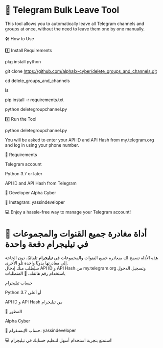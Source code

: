 # 🛑 Telegram Bulk Leave Tool

This tool allows you to automatically leave all Telegram channels and groups at once, without the need to leave them one by one manually.


🛠️ How to Use

1️⃣ Install Requirements

pkg install python


git clone https://github.com/alpha1x-cyber/delete_groups_and_channels.git


cd delete_groups_and_channels

ls


pip install -r requirements.txt


 python deletegroupchannel.py

 
2️⃣ Run the Tool

python deletegroupchannel.py


You will be asked to enter your API ID and API Hash from my.telegram.org and log in using your phone number.

📜 Requirements

Telegram account

Python 3.7 or later

API ID and API Hash from Telegram


🚀 Developer
Alpha Cyber

🔗 Instagram: yassindeveloper

💻 Enjoy a hassle-free way to manage your Telegram account!
# 🛑 أداة مغادرة جميع القنوات والمجموعات في تيليجرام دفعة واحدة  
هذه الأداة تسمح لك بمغادرة جميع القنوات والمجموعات في **تيليجرام** تلقائيًا، دون الحاجة إلى مغادرتها يدويًا واحدة تلو الأخرى.  
سيُطلب منك إدخال API ID و API Hash من my.telegram.org وتسجيل الدخول باستخدام رقم هاتفك.
📜 المتطلبات

حساب تيليجرام

Python 3.7 أو أعلى

API ID و API Hash من تيليجرام


🚀 المطور

Alpha Cyber


🔗 حساب الإنستغرام: yassindeveloper

💻 استمتع بتجربة استخدام أسهل لتنظيم حسابك في تيليجرام!


